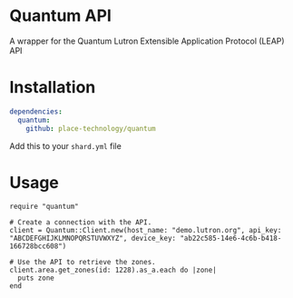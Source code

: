# Quantum API

A wrapper for the Quantum Lutron Extensible Application Protocol (LEAP) API

# Installation

```yaml
dependencies:
  quantum:
    github: place-technology/quantum
```

Add this to your `shard.yml` file

# Usage

```crystal
require "quantum"

# Create a connection with the API.
client = Quantum::Client.new(host_name: "demo.lutron.org", api_key: "ABCDEFGHIJKLMNOPQRSTUVWXYZ", device_key: "ab22c585-14e6-4c6b-b418-166728bcc608")

# Use the API to retrieve the zones.
client.area.get_zones(id: 1228).as_a.each do |zone|
  puts zone
end
```